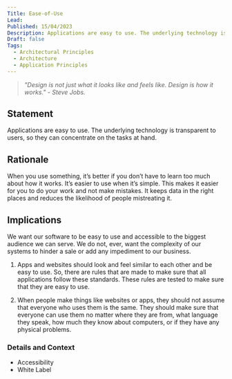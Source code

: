 ```yaml
---
Title: Ease-of-Use
Lead: 
Published: 15/04/2023
Description: Applications are easy to use. The underlying technology is transparent to users, so they can concentrate on the tasks at hand.
Draft: false
Tags:
  - Architectural Principles
  - Architecture
  - Application Principles
---
```


> *"Design is not just what it looks like and feels like. Design is how it works." - Steve Jobs.*

## Statement

Applications are easy to use. The underlying technology is transparent to users, so they can concentrate on the tasks at hand.

## Rationale

When you use something, it’s better if you don’t have to learn too much about how it works. It’s easier to use when it’s simple. This makes it easier for you to do your work and not make mistakes. It keeps data in the right places and reduces the likelihood of people mistreating it.

## Implications

We want our software to be easy to use and accessible to the biggest audience we can serve. We do not, ever, want the complexity of our systems to hinder a sale or add any impediment to our business.

1. Apps and websites should look and feel similar to each other and be easy to use. So, there are rules that are made to make sure that all applications follow these standards. These rules are tested to make sure that they are easy to use.

2. When people make things like websites or apps, they should not assume that everyone who uses them is the same. They should make sure that everyone can use them no matter where they are from, what language they speak, how much they know about computers, or if they have any physical problems.

### Details and Context

* Accessibility
* White Label
